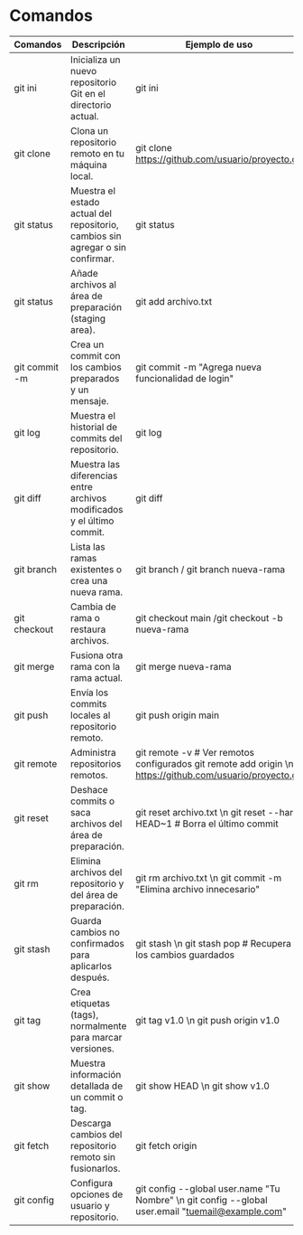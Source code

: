 # Comandos

 | Comandos | Descripción | Ejemplo de uso |
 |----------|----------|----------|
 |git ini|Inicializa un nuevo repositorio Git en el directorio actual.|git ini|
 |git clone|Clona un repositorio remoto en tu máquina local.|git clone https://github.com/usuario/proyecto.git|
 |git status|Muestra el estado actual del repositorio, cambios sin agregar o sin confirmar.|git status|
 |git status|Añade archivos al área de preparación (staging area).|git add archivo.txt|
 |git commit -m|Crea un commit con los cambios preparados y un mensaje.|git commit -m "Agrega nueva funcionalidad de login"|
 |git log|Muestra el historial de commits del repositorio.|git log|
 |git diff|Muestra las diferencias entre archivos modificados y el último commit.|git diff|
 |git branch|Lista las ramas existentes o crea una nueva rama.|git branch / git branch nueva-rama|
 |git checkout|Cambia de rama o restaura archivos.|git checkout main /git checkout -b nueva-rama|
 |git merge|Fusiona otra rama con la rama actual.|git merge nueva-rama|
 |git push|Envía los commits locales al repositorio remoto.|git push origin main|
 |git remote|Administra repositorios remotos.|git remote -v  # Ver remotos configurados git remote add origin \n https://github.com/usuario/proyecto.git|
 |git reset|Deshace commits o saca archivos del área de preparación.|git reset archivo.txt \n git reset --hard HEAD~1   # Borra el último commit|
 |git rm| Elimina archivos del repositorio y del área de preparación.|git rm archivo.txt \n git commit -m "Elimina archivo innecesario"|
 |git stash|Guarda cambios no confirmados para aplicarlos después.|git stash \n git stash pop   # Recupera los cambios guardados|
 |git tag|Crea etiquetas (tags), normalmente para marcar versiones.|git tag v1.0 \n git push origin v1.0|
 |git show|Muestra información detallada de un commit o tag.|git show HEAD \n git show v1.0|
 |git fetch|Descarga cambios del repositorio remoto sin fusionarlos.|git fetch origin|
 |git config|Configura opciones de usuario y repositorio.|git config --global user.name "Tu Nombre" \n git config --global user.email "tuemail@example.com"|
